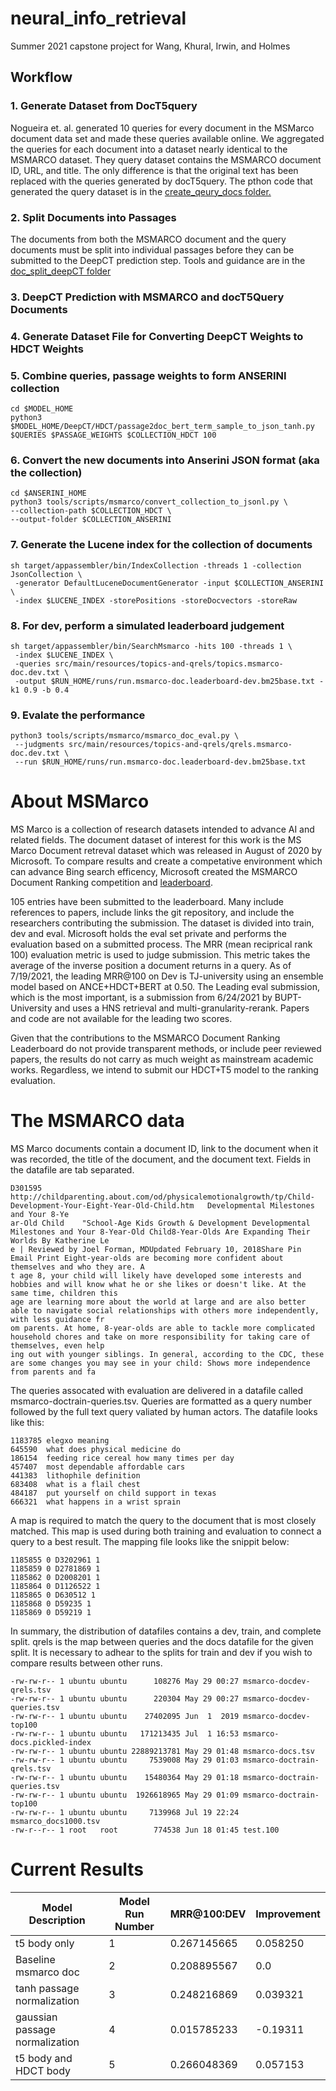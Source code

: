 # neural_info_retrieval
Summer 2021 capstone project for Wang, Khural, Irwin, and Holmes

## Workflow
### 1. Generate Dataset from DocT5query
Nogueira et. al. generated 10 queries for every document in the MSMarco
document data set and made these queries available online. We aggregated
the queries for each document into a dataset nearly identical to the
MSMARCO dataset. They query dataset contains the MSMARCO document ID, URL,
and title. The only difference is that the original text has been replaced
with the queries generated by docT5query. The pthon code that generated
the query dataset is in the
[create_qeury_docs folder.](https://github.com/sirwin31/neural_info_retrieval/tree/main/create_query_docs)

### 2. Split Documents into Passages
The documents from both the MSMARCO document and the query documents must be
split into individual passages before they can be submitted to the
DeepCT prediction step. Tools and guidance are in the
[doc_split_deepCT folder](https://github.com/sirwin31/neural_info_retrieval/tree/main/doc_split_deepCT)

### 3. DeepCT Prediction with MSMARCO and docT5Query Documents

### 4. Generate Dataset File for Converting DeepCT Weights to HDCT Weights

### 5. Combine queries, passage weights to form ANSERINI collection
```
cd $MODEL_HOME
python3 $MODEL_HOME/DeepCT/HDCT/passage2doc_bert_term_sample_to_json_tanh.py $QUERIES $PASSAGE_WEIGHTS $COLLECTION_HDCT 100

```
### 6. Convert the new documents into Anserini JSON format (aka the collection)
```
cd $ANSERINI_HOME
python3 tools/scripts/msmarco/convert_collection_to_jsonl.py \
--collection-path $COLLECTION_HDCT \
--output-folder $COLLECTION_ANSERINI
```

### 7. Generate the Lucene index for the collection of documents
```
sh target/appassembler/bin/IndexCollection -threads 1 -collection JsonCollection \
 -generator DefaultLuceneDocumentGenerator -input $COLLECTION_ANSERINI \
 -index $LUCENE_INDEX -storePositions -storeDocvectors -storeRaw
```

### 8. For dev, perform a simulated leaderboard judgement
```
sh target/appassembler/bin/SearchMsmarco -hits 100 -threads 1 \
 -index $LUCENE_INDEX \
 -queries src/main/resources/topics-and-qrels/topics.msmarco-doc.dev.txt \
 -output $RUN_HOME/runs/run.msmarco-doc.leaderboard-dev.bm25base.txt -k1 0.9 -b 0.4
```

### 9. Evalate the performance
```
python3 tools/scripts/msmarco/msmarco_doc_eval.py \
 --judgments src/main/resources/topics-and-qrels/qrels.msmarco-doc.dev.txt \
 --run $RUN_HOME/runs/run.msmarco-doc.leaderboard-dev.bm25base.txt 
```

# About MSMarco
MS Marco is a collection of research datasets intended to advance AI and related fields.  The document dataset of interest for this work is the MS Marco Document retreval dataset which was released in August of 2020 by Microsoft.  To compare results and create a competative environment which can advance Bing search efficency, Microsoft created the MSMARCO Document Ranking competition and [leaderboard](https://microsoft.github.io/msmarco/).

105 entries have been submitted to the leaderboard.  Many include references to papers, include links the git repository, and include the researchers contributing the submission.  The dataset is divided into train, dev and eval.  Microsoft holds the eval set private and performs the evaluation based on a submitted process.  The MRR (mean reciprical rank 100) evaluation metric is used to judge submission.  This metric takes the average of the inverse position a document returns in a query.  As of 7/19/2021, the leading MRR@100 on Dev is TJ-university using an ensemble model based on ANCE+HDCT+BERT at 0.50.  The Leading eval submission, which is the most important, is a submission from 6/24/2021 by BUPT-University and uses a HNS retrieval and multi-granularity-rerank.  Papers and code are not available for the leading two scores.

Given that the contributions to the MSMARCO Document Ranking Leaderboard do not provide transparent methods, or include peer reviewed papers, the results do not carry as much weight as mainstream academic works.  Regardless, we intend to submit our HDCT+T5 model to the ranking evaluation.


# The MSMARCO data
MS Marco documents contain a document ID, link to the document when it was recorded, the title of the document, and the document text.  Fields in the datafile are tab separated.

```
D301595 http://childparenting.about.com/od/physicalemotionalgrowth/tp/Child-Development-Your-Eight-Year-Old-Child.htm   Developmental Milestones and Your 8-Ye
ar-Old Child    "School-Age Kids Growth & Development Developmental Milestones and Your 8-Year-Old Child8-Year-Olds Are Expanding Their Worlds By Katherine Le
e | Reviewed by Joel Forman, MDUpdated February 10, 2018Share Pin Email Print Eight-year-olds are becoming more confident about themselves and who they are. A
t age 8, your child will likely have developed some interests and hobbies and will know what he or she likes or doesn't like. At the same time, children this
age are learning more about the world at large and are also better able to navigate social relationships with others more independently, with less guidance fr
om parents. At home, 8-year-olds are able to tackle more complicated household chores and take on more responsibility for taking care of themselves, even help
ing out with younger siblings. In general, according to the CDC, these are some changes you may see in your child: Shows more independence from parents and fa
```

The queries assocated with evaluation are delivered in a datafile called msmarco-doctrain-queries.tsv.  Queries are formatted as a query number followed by the full text query valiated by human actors.  The datafile looks like this:

```
1183785 elegxo meaning
645590  what does physical medicine do
186154  feeding rice cereal how many times per day
457407  most dependable affordable cars
441383  lithophile definition
683408  what is a flail chest
484187  put yourself on child support in texas
666321  what happens in a wrist sprain
```

A map is required to match the query to the document that is most closely matched.  This map is used during both training and evaluation to connect a query to a best result.  The mapping file looks like the snippit below:

```
1185855 0 D3202961 1
1185859 0 D2781869 1
1185862 0 D2008201 1
1185864 0 D1126522 1
1185865 0 D630512 1
1185868 0 D59235 1
1185869 0 D59219 1
```

In summary, the distribution of datafiles contains a dev, train, and complete split.  qrels is the map between queries and the docs datafile for the given split.  It is necessary to adhear to the splits for train and dev if you wish to compare results between other runs.
```
-rw-rw-r-- 1 ubuntu ubuntu      108276 May 29 00:27 msmarco-docdev-qrels.tsv
-rw-rw-r-- 1 ubuntu ubuntu      220304 May 29 00:27 msmarco-docdev-queries.tsv
-rw-rw-r-- 1 ubuntu ubuntu    27402095 Jun  1  2019 msmarco-docdev-top100
-rw-rw-r-- 1 ubuntu ubuntu   171213435 Jul  1 16:53 msmarco-docs.pickled-index
-rw-rw-r-- 1 ubuntu ubuntu 22889213781 May 29 01:48 msmarco-docs.tsv
-rw-rw-r-- 1 ubuntu ubuntu     7539008 May 29 01:03 msmarco-doctrain-qrels.tsv
-rw-rw-r-- 1 ubuntu ubuntu    15480364 May 29 01:18 msmarco-doctrain-queries.tsv
-rw-rw-r-- 1 ubuntu ubuntu  1926618965 May 29 01:09 msmarco-doctrain-top100
-rw-rw-r-- 1 ubuntu ubuntu     7139968 Jul 19 22:24 msmarco_docs1000.tsv
-rw-r--r-- 1 root   root        774538 Jun 18 01:45 test.100
```

# Current Results

Model Description | Model Run Number | MRR@100:DEV | Improvement
------------------|------------------|-------------|------------
t5 body only | 1 | 0.267145665 | 0.058250
Baseline msmarco doc | 2 | 0.208895567 | 0.0
tanh passage normalization | 3| 0.248216869 | 0.039321
gaussian passage normalization | 4 | 0.015785233 | -0.19311
t5 body and HDCT body | 5 | 0.266048369 | 0.057153

